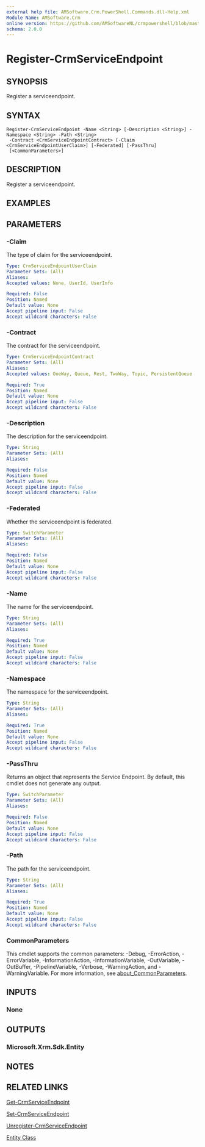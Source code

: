 ```yaml
---
external help file: AMSoftware.Crm.PowerShell.Commands.dll-Help.xml
Module Name: AMSoftware.Crm
online version: https://github.com/AMSoftwareNL/crmpowershell/blob/master/docs/Register-CrmServiceEndpoint.md
schema: 2.0.0
---
```


# Register-CrmServiceEndpoint

## SYNOPSIS
Register a serviceendpoint.

## SYNTAX

```
Register-CrmServiceEndpoint -Name <String> [-Description <String>] -Namespace <String> -Path <String>
 -Contract <CrmServiceEndpointContract> [-Claim <CrmServiceEndpointUserClaim>] [-Federated] [-PassThru]
 [<CommonParameters>]
```

## DESCRIPTION
Register a serviceendpoint.

## EXAMPLES

## PARAMETERS

### -Claim
The type of claim for the serviceendpoint.

```yaml
Type: CrmServiceEndpointUserClaim
Parameter Sets: (All)
Aliases:
Accepted values: None, UserId, UserInfo

Required: False
Position: Named
Default value: None
Accept pipeline input: False
Accept wildcard characters: False
```

### -Contract
The contract for the serviceendpoint.

```yaml
Type: CrmServiceEndpointContract
Parameter Sets: (All)
Aliases:
Accepted values: OneWay, Queue, Rest, TwoWay, Topic, PersistentQueue

Required: True
Position: Named
Default value: None
Accept pipeline input: False
Accept wildcard characters: False
```

### -Description
The description for the serviceendpoint.

```yaml
Type: String
Parameter Sets: (All)
Aliases:

Required: False
Position: Named
Default value: None
Accept pipeline input: False
Accept wildcard characters: False
```

### -Federated
Whether the serviceendpoint is federated.

```yaml
Type: SwitchParameter
Parameter Sets: (All)
Aliases:

Required: False
Position: Named
Default value: None
Accept pipeline input: False
Accept wildcard characters: False
```

### -Name
The name for the serviceendpoint.

```yaml
Type: String
Parameter Sets: (All)
Aliases:

Required: True
Position: Named
Default value: None
Accept pipeline input: False
Accept wildcard characters: False
```

### -Namespace
The namespace for the serviceendpoint.

```yaml
Type: String
Parameter Sets: (All)
Aliases:

Required: True
Position: Named
Default value: None
Accept pipeline input: False
Accept wildcard characters: False
```

### -PassThru
Returns an object that represents the Service Endpoint. By default, this cmdlet does not generate any output.

```yaml
Type: SwitchParameter
Parameter Sets: (All)
Aliases:

Required: False
Position: Named
Default value: None
Accept pipeline input: False
Accept wildcard characters: False
```

### -Path
The path for the serviceendpoint.

```yaml
Type: String
Parameter Sets: (All)
Aliases:

Required: True
Position: Named
Default value: None
Accept pipeline input: False
Accept wildcard characters: False
```

### CommonParameters
This cmdlet supports the common parameters: -Debug, -ErrorAction, -ErrorVariable, -InformationAction, -InformationVariable, -OutVariable, -OutBuffer, -PipelineVariable, -Verbose, -WarningAction, and -WarningVariable. For more information, see [about_CommonParameters](http://go.microsoft.com/fwlink/?LinkID=113216).

## INPUTS

### None
## OUTPUTS

### Microsoft.Xrm.Sdk.Entity
## NOTES

## RELATED LINKS

[Get-CrmServiceEndpoint](Get-CrmServiceEndpoint.md)

[Set-CrmServiceEndpoint](Set-CrmServiceEndpoint.md)

[Unregister-CrmServiceEndpoint](Unregister-CrmServiceEndpoint.md)

[Entity Class](https://msdn.microsoft.com/en-us/library/microsoft.xrm.sdk.entity.aspx)
